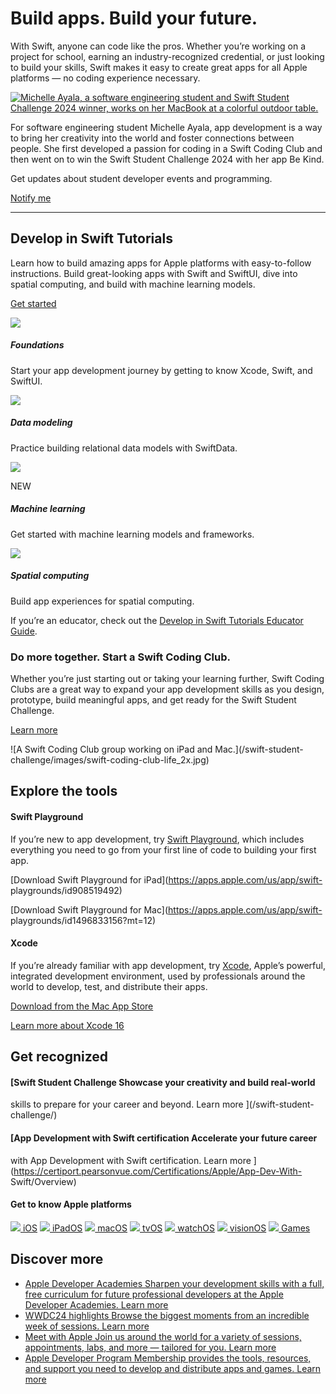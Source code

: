 # Build apps. Build your future.

With Swift, anyone can code like the pros. Whether you’re working on a project
for school, earning an industry-recognized credential, or just looking to
build your skills, Swift makes it easy to create great apps for all Apple
platforms — no coding experience necessary.

[ ![Michelle Ayala, a software engineering student and Swift Student Challenge
2024 winner, works on her MacBook at a colorful outdoor
table.](/learn/images/student-studying-table-large_2x.jpg?3)
](https://www.apple.com/education/college-students/success-stories/ayala/)

For software engineering student Michelle Ayala, app development is a way to
bring her creativity into the world and foster connections between people. She
first developed a passion for coding in a Swift Coding Club and then went on
to win the Swift Student Challenge 2024 with her app Be Kind.

Get updates about student developer events and programming.

[Notify me](/swift-student-challenge/notify/)

* * *

## Develop in Swift Tutorials

Learn how to build amazing apps for Apple platforms with easy-to-follow
instructions. Build great-looking apps with Swift and SwiftUI, dive into
spatial computing, and build with machine learning models.

[Get started](https://developer.apple.com/tutorials/develop-in-swift/)

![](/learn/images/tutorial-foundation_2x.png)

##### Foundations

Start your app development journey by getting to know Xcode, Swift, and
SwiftUI.

![](/learn/images/tutorial-data_2x.png)

##### Data modeling

Practice building relational data models with SwiftData.

![](/learn/images/tutorial-ml_2x.png)

NEW

##### Machine learning

Get started with machine learning models and frameworks.

![](/learn/images/tutorial-spatial_2x.png)

##### Spatial computing

Build app experiences for spatial computing.

If you’re an educator, check out the [Develop in Swift Tutorials Educator
Guide](https://atlc.apple.com/downloads/Develop_in_Swift_Tutorials_Educator_Guide.pdf).

### Do more together. Start a Swift Coding Club.

Whether you’re just starting out or taking your learning further, Swift Coding
Clubs are a great way to expand your app development skills as you design,
prototype, build meaningful apps, and get ready for the Swift Student
Challenge.

[Learn more](/learn/swift-coding-club/)

![A Swift Coding Club group working on iPad and Mac.](/swift-student-
challenge/images/swift-coding-club-life_2x.jpg)

## Explore the tools

#### Swift Playground

If you’re new to app development, try [Swift Playground](/swift-playground/),
which includes everything you need to go from your first line of code to
building your first app.

[Download Swift Playground for iPad](https://apps.apple.com/us/app/swift-
playgrounds/id908519492)

[Download Swift Playground for Mac](https://apps.apple.com/us/app/swift-
playgrounds/id1496833156?mt=12)

#### Xcode

If you’re already familiar with app development, try [Xcode](/xcode/), Apple’s
powerful, integrated development environment, used by professionals around the
world to develop, test, and distribute their apps.

[Download from the Mac App
Store](https://apps.apple.com/us/app/xcode/id497799835?mt=12)

[Learn more about Xcode 16](/xcode/)

## Get recognized

#### [Swift Student Challenge Showcase your creativity and build real-world
skills to prepare for your career and beyond. Learn more ](/swift-student-
challenge/)

#### [App Development with Swift certification Accelerate your future career
with App Development with Swift certification. Learn more
](https://certiport.pearsonvue.com/Certifications/Apple/App-Dev-With-
Swift/Overview)

#### Get to know Apple platforms

[![](/learn/images/device-ios.svg) iOS](/ios/planning/)
[![](/learn/images/device-ipados.svg) iPadOS](/ipados/planning/)
[![](/learn/images/device-macos.svg) macOS](/macos/planning/)
[![](/learn/images/device-tvos.svg) tvOS](/tvos/planning/)
[![](/learn/images/device-watchos.svg) watchOS](/watchos/planning/)
[![](/learn/images/device-vision.svg) visionOS](/visionos/planning/)
[![](/learn/images/device-games.svg) Games](/games/planning/)

## Discover more

  * [ Apple Developer Academies Sharpen your development skills with a full, free curriculum for future professional developers at the Apple Developer Academies. Learn more ](/academies/)
  * [ WWDC24 highlights Browse the biggest moments from an incredible week of sessions. Learn more ](/news/?id=o38yplz0)
  * [ Meet with Apple Join us around the world for a variety of sessions, appointments, labs, and more — tailored for you. Learn more ](/events/)
  * [ Apple Developer Program Membership provides the tools, resources, and support you need to develop and distribute apps and games. Learn more ](/programs/)

